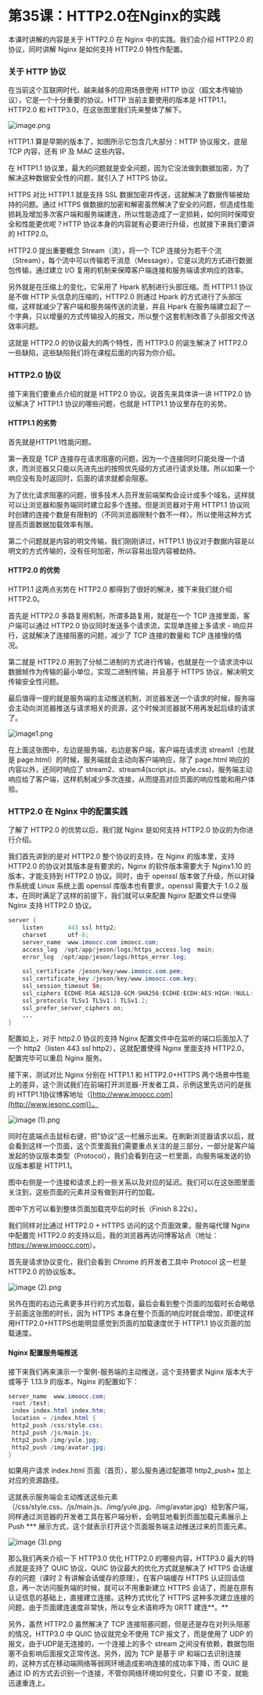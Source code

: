 # 第35课：HTTP2.0在Nginx的实践

本课时讲解的内容是关于 HTTP2.0 在 Nginx 中的实践。我们会介绍 HTTP2.0 的协议，同时讲解 Nginx 是如何支持 HTTP2.0 特性作配置。

### 关于 HTTP 协议

在当前这个互联网时代，越来越多的应用场景使用 HTTP 协议（超文本传输协议），它是一个十分重要的协议。HTTP 当前主要使用的版本是 HTTP1.1，HTTP2.0 和 HTTP3.0，在这张图里我们先来整体了解下。


<Image alt="image.png" src="https://s0.lgstatic.com/i/image/M00/3A/5C/CgqCHl8hWe-ABsyqAABPxZNtCbI636.png"/> 


HTTP1.1 算是早期的版本了，如图所示它包含几大部分：HTTP 协议报文，底层 TCP 内容，还有 IP 及 MAC 这些内容。

在 HTTP1.1 协议里，最大的问题就是安全问题，因为它没法做到数据加密，为了解决这种数据安全性的问题，就引入了 HTTPS 协议。

HTTPS 对比 HTTP1.1 就是支持 SSL 数据加密并传送，这就解决了数据传输被劫持的问题。通过 HTTPS 做数据的加密和解密虽然解决了安全的问题，但造成性能损耗及增加多次客户端和服务端建连，所以性能造成了一定损耗，如何同时保障安全和性能更优呢？HTTP 协议本身的内容就有必要进行升级，也就接下来我们要讲的 HTTP2.0。

HTTP2.0 提出重要概念 Stream（流），将一个 TCP 连接分为若干个流（Stream），每个流中可以传输若干消息（Message），它是以流的方式进行数据包传输，通过建立 I/O 复用的机制来保障客户端连接和服务端请求响应的效率。

另外就是在压缩上的变化，它采用了 Hpark 机制进行头部压缩。而 HTTP1.1 协议是不做 HTTP 头信息的压缩的，HTTP2.0 则通过 Hpark 的方式进行了头部压缩，这样就减少了客户端和服务端传送的流量，并且 Hpark 在服务端建立起了一个字典，只以增量的方式传输投入的报文，所以整个这套机制改善了头部报文传送效率问题。

这就是 HTTP2.0 的协议最大的两个特性，而 HTTP3.0 的诞生解决了 HTTP2.0 一些缺陷，这些缺陷我们将在课程后面的内容为你介绍。

### HTTP2.0 协议

接下来我们要重点介绍的就是 HTTP2.0 协议。说首先来具体讲一讲 HTTP2.0 协议解决了 HTTP1.1 协议的哪些问题，也就是 HTTP1.1 协议里存在的劣势。

#### HTTP1.1 的劣势

首先就是HTTP1.1性能问题。

第一表现是 TCP 连接存在请求阻塞的问题，因为一个连接同时只能处理一个请求，而浏览器又只能以先进先出的按照优先级的方式进行请求处理。所以如果一个响应没有及时返回时，后面的请求就都会阻塞。

为了优化请求阻塞的问题，很多技术人员开发前端架构会设计成多个域名，这样就可以让浏览器和服务端同时建立起多个连接。但是浏览器对于用 HTTP1.1 协议同时创建的连接个数是有限制的（不同浏览器限制个数不一样）。所以使用这种方式提高页面数据加载效率有限。

第二个问题就是内容的明文传输，我们刚刚讲过，HTTP1.1 协议对于数据内容是以明文的方式传输的，没有任何加密，所以容易出现内容被劫持。

#### HTTP2.0 的优势

HTTP1.1 这两点劣势在 HTTP2.0 都得到了很好的解决，接下来我们就介绍 HTTP2.0。

首先是 HTTP2.0 多路复用机制，所谓多路复用，就是在一个 TCP 连接里面，客户端可以通过 HTTP2.0 协议同时发送多个请求流，实现单连接上多请求 - 响应并行，这就解决了连接阻塞的问题，减少了 TCP 连接的数量和 TCP 连接慢的情况。

第二就是 HTTP2.0 用到了分帧二进制的方式进行传输，也就是在一个请求流中以数据帧作为传输的最小单位，实现二进制传输，并且基于 HTTPS 协议，解决明文传输安全性问题。

最后值得一提的就是服务端的主动推送机制，浏览器发送一个请求的时候，服务端会主动向浏览器推送与请求相关的资源，这个时候浏览器就不用再发起后续的请求了。


<Image alt="image1.png" src="https://s0.lgstatic.com/i/image/M00/3A/5C/CgqCHl8hWhOANgePAAIKBW6JBzk016.png"/> 


在上面这张图中，左边是服务端，右边是客户端，客户端在请求流 stream1（也就是 page.html）的时候，服务端就会主动向客户端响应，除了 page.html 响应的内容以外，还同时响应了 stream2、stream4(script.js、style.css)，服务端主动响应给了客户端，这样机制减少多次连接，从而提高对应页面的响应性能和用户体验。

### HTTP2.0 在 Nginx 中的配置实践

了解了 HTTP2.0 的优势以后，我们就 Nginx 是如何支持 HTTP2.0 协议的为你进行介绍。

我们首先讲到的是对 HTTP2.0 整个协议的支持，在 Nginx 的版本里，支持 HTTP2.0 的协议对其版本是有要求的，Nginx 的软件版本需要大于 Nginx1.10 的版本，才能支持到 HTTP2.0 协议。同时，由于 openssl 版本做了升级，所以对操作系统或 Linux 系统上面 openssl 库版本也有要求，openssl 需要大于 1.0.2 版本，在同时满足了这样的前提下，我们就可以来配置 Nginx 配置文件以使得 Nginx 支持 HTTP2.0 协议。

```java
server { 
    listen       443 ssl http2; 
    charset      utf-8; 
    server_name  www.imoocc.com imoocc.com; 
    access_log  /opt/app/jeson/logs/https_access.log  main; 
    error_log  /opt/app/jeson/logs/https_error.log; 
             
    ssl_certificate /jeson/key/www.imoocc.com.pem; 
    ssl_certificate_key /jeson/key/www.imoocc.com.key; 
    ssl_session_timeout 5m; 
    ssl_ciphers ECDHE-RSA-AES128-GCM-SHA256:ECDHE:ECDH:AES:HIGH:!NULL:!aNULL:!MD5:!ADH:!RC4; 
    ssl_protocols TLSv1 TLSv1.1 TLSv1.2; 
    ssl_prefer_server_ciphers on; 
    ... 
} 
```

配置如上，对于 http2.0 协议的支持 Nginx 配置文件中在监听的端口后面加入了一个 http2（listen 443 ssl http2），这就配置使得 Nginx 里面支持 HTTP2.0，配置完毕可以重启 Nginx 服务。

接下来，测试对比 Nginx 分别在 HTTP1.1 和 HTTP2.0+HTTPS 两个场景中性能上的差异，这个测试我们在前端打开浏览器-开发者工具，示例这里先访问的是我的 HTTP1.1协议博客地址（[http://www.imoocc.com](http://www.jesonc.com)）。


<Image alt="image (1).png" src="https://s0.lgstatic.com/i/image/M00/3A/51/Ciqc1F8hWmOAPL8qAAIV_f1lXdE332.png"/> 


同时在底端点击鼠标右键，把"协议"这一栏展示出来。在刷新浏览器请求以后，就会看到这样一个页面，这个页里面我们需要重点关注的是三部分，一部分是客户端发起的协议版本类型（Protocol），我们会看到在这一栏里面，向服务端发送的协议版本都是 HTTP1.1。

图中右侧是一个连接和请求上的一些关系以及对应的延迟。我们可以在这张图里面关注到，这些页面的元素并没有做到并行的加载。

图中下方可以看到整体页面加载完毕后的时长（Finish 8.22s）。

我们同样对比通过 HTTP2.0 + HTTPS 访问的这个页面效果，服务端代理 Nginx 中配置完 HTTP2.0 的支持以后，我的浏览器再访问博客站点（地址： <https://www.imoocc.com>）。

首先是请求协议变化，我们会看到 Chrome 的开发者工具中 Protocol 这一栏是 HTTP2.0 的协议版本。


<Image alt="image (2).png" src="https://s0.lgstatic.com/i/image/M00/3A/5C/CgqCHl8hWnGAW0_eAALw9UqakRE997.png"/> 


另外在图的右边元素更多并行的方式加载，最后会看到整个页面的加载时长会略低于前面这张图的时长，因为 HTTPS 本身在整个页面的响应时就会增加，即使这样用HTTP2.0+HTTPS也能明显感觉到页面的加载速度优于 HTTP1.1 协议页面的加载速度。

#### Nginx 配置服务端推送

接下来我们再来演示一个案例-服务端的主动推送，这个支持要求 Nginx 版本大于或等于 1.13.9 的版本，Nginx 的配置如下：

```java
server_name  www.imoocc.com; 
 root /test;  
 index index.html index.htm;  
 location = /index.html {    
 http2_push /css/style.css;  
 http2_push /js/main.js;  
 http2_push /img/yule.jpg;  
 http2_push /img/avatar.jpg;   
} 
```

如果用户请求 index.html 页面（首页），那么服务通过配置项 http2_push+ 加上对应的资源路径。  

这就表示服务端会主动推送这些元素（/css/style.css、/js/main.js、/img/yule.jpg、/img/avatar.jpg）给到客户端，同样通过浏览器的开发者工具在客户端分析，会明显地看到页面加载元素展示上 Push \*\*\* 展示方式，这个就表示打开这个页面服务端主动推送过来的页面元素。


<Image alt="image (3).png" src="https://s0.lgstatic.com/i/image/M00/3A/51/Ciqc1F8hWpOAD5wgAATOaZqbqn0907.png"/> 


那么我们再来介绍一下 HTTP3.0 优化 HTTP2.0 的哪些内容，HTTP3.0 最大的特点就是支持了 QUIC 协议，QUIC 协议最大的优化方式就是解决了 HTTPS 会话缓存的问题（课时 2 有讲解会话缓存的原理），在客户端缓存 HTTPS 认证回话信息，再一次访问服务端的时候，就可以不用重新建立 HTTPS 会话了，而是在原有认证信息的基础上，直接建立连接。这种方式优化了 HTTPS 这种多次建立连接的问题，由于页面建连速度非常快，所以专业术语称呼为 0RTT 建连\*\*。\*\*

另外，虽然 HTTP2.0 虽然解决了 TCP 连接阻塞问题，但是还是存在对列头阻塞的情况，HTTP3.0 中 QUIC 协议就完全不使用 TCP 报文了，而是使用了 UDP 的报文，由于UDP是无连接的，一个连接上的多个 stream 之间没有依赖，数据包阻塞不会影响后面报文正常传送。另外，因为 TCP 是基于 IP 和端口去识别连接的，这种方式在移动端网络等弱网环境造成影响连接的成功率下降，而 QUIC 是通过 ID 的方式去识别一个连接，不管你网络环境如何变化，只要 ID 不变，就能迅速重连上。

